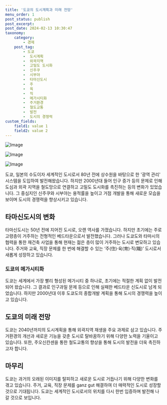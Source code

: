 ```yaml
---
title: '도쿄의 도시계획과 미래 전망'
menu_order: 1
post_status: publish
post_excerpt: 
post_date: 2024-02-13 10:30:47
taxonomy:
    category:
        - 경제
    post_tag:
        - 도쿄
        -  도시계획
        -  외곽지역
        -  고밀도 도시화
        -  신주쿠
        -  시부야
        -  타마신도시
        -  주
        -  육
        -  직
        -  메가시티화
        -  주거환경
        -  철도교통
        -  발전
        -  도시의 경쟁력
custom_fields:
    field1: value 1
    field2: value 2
---
```


![Image](https://imgnews.pstatic.net/image/009/2024/02/13/0005257528_001_20240213074301569.png?type=w647)

![Image](https://imgnews.pstatic.net/image/009/2024/02/13/0005257528_002_20240213074301626.jpg?type=w647)

![Image](https://imgnews.pstatic.net/image/009/2024/02/13/0005257528_003_20240213074301661.png?type=w647)

도쿄, 일본의 수도이자 세계적인 도시로서 80년 전에 상수원을 바탕으로 한 '광역 관리' 시스템을 도입하여 발전해왔습니다. 하지만 2000년대 들어 인구 증가 등의 문제로 인해 도심과 외곽 지역을 철도망으로 연결하고 고밀도 도시화를 촉진하는 등의 변화가 있었습니다. 그 중심지인 신주쿠와 시부야는 용적률을 높이고 거점 개발을 통해 새로운 모습을 보이며 도시의 경쟁력을 향상시키고 있습니다.
## 타마신도시의 변화
타마신도시는 50년 전에 지어진 도시로, 오랜 역사를 가졌습니다. 하지만 초기에는 주로 고령층이 거주하는 전형적인 베드타운으로서 발전했습니다. 그러나 도쿄도와 타마시의 협력을 통한 재건축 사업을 통해 현재는 젊은 층이 많이 거주하는 도시로 변모하고 있습니다. 주거와 교육, 직장 문제를 한 번에 해결할 수 있는 ‘주(住)·육(育)·직(職)’ 도시로서 새롭게 성장하고 있습니다.
### 도쿄의 메가시티화
도쿄는 세계에서 가장 빨리 형성된 메가시티 중 하나로, 초기에는 적절한 계획 없이 발전되어 왔습니다. 그 결과로 인구과밀 문제 등으로 인해 실패한 베드타운 신도시로 남게 되었습니다. 하지만 2000년대 이후 도쿄도의 종합개발 계획을 통해 도시의 경쟁력을 높이고 있습니다.
## 도쿄의 미래 전망
도쿄는 2040년까지의 도시계획을 통해 외곽지역 재생을 주요 과제로 삼고 있습니다. 주거환경의 개선과 새로운 기능을 갖춘 도시로 탈바꿈하기 위해 다양한 노력을 기울이고 있습니다. 또한, 주오신칸센을 통한 철도교통의 향상을 통해 도시의 발전을 더욱 촉진하고자 합니다.
## 마무리
도쿄는 과거의 오래된 이미지를 탈피하고 새로운 도시로 거듭나기 위해 다양한 변화를 겪고 있습니다. 주거, 교육, 직장 문제를 ganz gut 해결하여 더 매력적인 도시로 성장할 것으로 기대됩니다. 도쿄는 세계적인 도시로서의 위치를 다시 한번 입증하며 발전해 나갈 것으로 보입니다.
